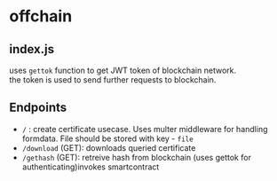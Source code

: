 # offchain
## index.js
uses `gettok` function to get JWT token of blockchain network.\
the token is used to send further requests to blockchain.
## Endpoints
- `/` : create certificate usecase. Uses multer middleware for handling formdata. File should be stored with key - `file`
- `/download` (GET): downloads queried certificate
- `/gethash` (GET): retreive hash from blockchain (uses gettok for authenticating)invokes smartcontract
